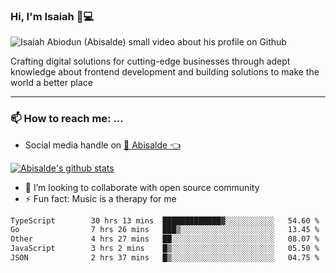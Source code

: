 ### Hi, I'm Isaiah 🌻💻

<img src="https://res.cloudinary.com/abisalde/image/upload/c_scale,h_311,w_816/v1616039512/Abisalde_github.gif" alt="Isaiah Abiodun (Abisalde) small video about his profile on Github">

Crafting digital solutions for cutting-edge businesses through adept knowledge about frontend development and building solutions to make the world a better place
<hr>

### 📫 How to reach me: ...
- Social media handle on <a href="https://twitter.com/abisalde">🔔  Abisalde   👈</a>


[![Abisalde's github stats](https://github-readme-stats.vercel.app/api?username=abisalde)](https://github.com/abisalde/github-readme-stats)

- 👯 I’m looking to collaborate with open source community
- ⚡ Fun fact: Music is a therapy for me


<!--
**abisalde/Abisalde** is a ✨ _special_ ✨ repository because its `README.md` (this file) appears on your GitHub profile.

Here are some ideas to get you started:


- 👯 I’m looking to collaborate with open source community
- 🤔 I’m looking for help with ...
- 💬 Ask me about ...
- 📫 How to reach me: ...
- 😄 Pronouns: ...
- ⚡ Fun fact: ...
-->

<!--START_SECTION:waka-->

```txt
TypeScript        30 hrs 13 mins  █████████████▓░░░░░░░░░░░   54.60 %
Go                7 hrs 26 mins   ███▒░░░░░░░░░░░░░░░░░░░░░   13.45 %
Other             4 hrs 27 mins   ██░░░░░░░░░░░░░░░░░░░░░░░   08.07 %
JavaScript        3 hrs 2 mins    █▒░░░░░░░░░░░░░░░░░░░░░░░   05.50 %
JSON              2 hrs 37 mins   █▒░░░░░░░░░░░░░░░░░░░░░░░   04.75 %
```

<!--END_SECTION:waka-->

